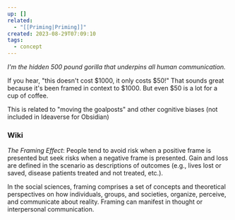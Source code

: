```yaml
---
up: []
related:
  - "[[Priming|Priming]]"
created: 2023-08-29T07:09:10
tags:
  - concept
---
```

 *I'm the hidden 500 pound gorilla that underpins all human communication.*

If you hear, "this doesn't cost $1000, it only costs $50!" That sounds great because it's been framed in context to $1000. But even $50 is a lot for a cup of coffee.

This is related to "moving the goalposts" and other cognitive biases (not included in Ideaverse for Obsidian)

### Wiki
*The Framing Effect*: People tend to avoid risk when a positive frame is presented but seek risks when a negative frame is presented. Gain and loss are defined in the scenario as descriptions of outcomes (e.g., lives lost or saved, disease patients treated and not treated, etc.).

In the social sciences, framing comprises a set of concepts and theoretical perspectives on how individuals, groups, and societies, organize, perceive, and communicate about reality. Framing can manifest in thought or interpersonal communication.
